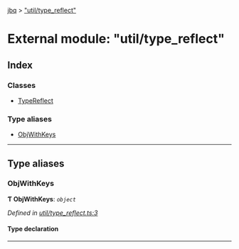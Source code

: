 [jbq](../README.md) > ["util/type_reflect"](../modules/_util_type_reflect_.md)

# External module: "util/type_reflect"

## Index

### Classes

* [TypeReflect](../classes/_util_type_reflect_.typereflect.md)

### Type aliases

* [ObjWithKeys](_util_type_reflect_.md#objwithkeys)

---

## Type aliases

<a id="objwithkeys"></a>

###  ObjWithKeys

**Ƭ ObjWithKeys**: *`object`*

*Defined in [util/type_reflect.ts:3](https://github.com/krnik/vjs-validator/blob/6a6427a/src/util/type_reflect.ts#L3)*

#### Type declaration

___

